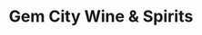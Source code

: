 ---
title: "Gem City Wine & Spirits"
url: /marietta/gem-city-wine-und-spirits/
shop: Spirituosen
---